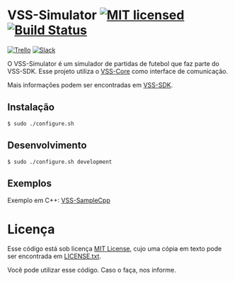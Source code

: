 # VSS-Simulator [![MIT licensed](https://img.shields.io/badge/license-MIT-blue.svg)][mit] [![Build Status](https://api.travis-ci.com/VSS-SDK/VSS-Simulator.svg?branch=master)][travis]

[![Trello](https://img.shields.io/badge/Trello-SDK-blue.svg)][vss-sdk-trello]
[![Slack](https://img.shields.io/badge/Slack-Channel-551a8b.svg)][slack]

O VSS-Simulator é um simulador de partidas de futebol que faz parte do VSS-SDK.
Esse projeto utiliza o [VSS-Core][vss-core] como interface
de comunicação.

Mais informações podem ser encontradas em [VSS-SDK][vss-sdk].

## Instalação
```
$ sudo ./configure.sh
```

## Desenvolvimento
```
$ sudo ./configure.sh development
```

## Exemplos
Exemplo em C++: [VSS-SampleCpp][samplecpp]

# Licença

Esse código está sob licença [MIT License][mit], cujo uma cópia em texto pode ser encontrada em [LICENSE.txt](LICENSE.txt).

Você pode utilizar esse código. Caso o faça, nos informe.

[vss-sdk]: http://sirlab.github.io/VSS-SDK
[mit]: https://raw.githubusercontent.com/SIRLab/VSS-Simulator/master/LICENSE.txt
[travis]: https://travis-ci.com/VSS-SDK/VSS-Simulator
[vss-sdk-trello]: https://trello.com/b/b4dVV6ug/vss-sdk
[slack]: https://vss-sdk.slack.com
[samplecpp]: https://github.com/SIRLab/VSS-SampleCpp
[vss-core]: https://github.com/SIRLab/VSS-Core
